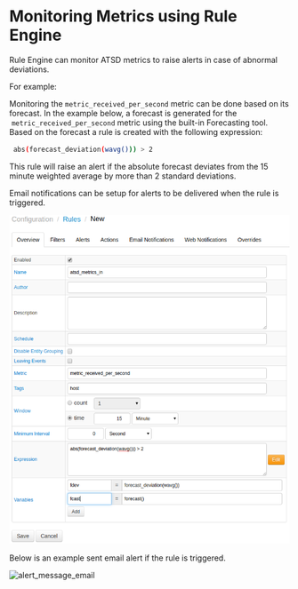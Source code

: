# Monitoring Metrics using Rule Engine

Rule Engine can monitor ATSD metrics to raise alerts in case of abnormal
deviations.

For example:

Monitoring the `metric_received_per_second` metric can be done based on
its forecast. In the example below, a forecast is generated for the
 `metric_received_per_second` metric using the built-in Forecasting
tool. Based on the forecast a rule is created with the following
expression:

```sh
 abs(forecast_deviation(wavg())) > 2                                      
```

This rule will raise an alert if the absolute forecast deviates from the
15 minute weighted average by more than 2 standard deviations.

Email notifications can be setup for alerts to be delivered when the rule is triggered.

![](images/rule_engine_atsd_jmx.png "rule_engine_atsd_jmx")

Below is an example sent email alert if the rule is triggered.

![](images/alert_message_email.png "alert_message_email")
